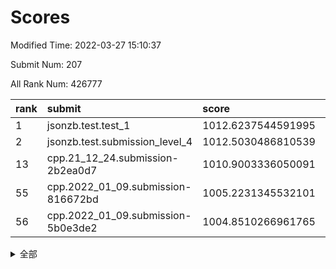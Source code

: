 # Scores

Modified Time: 2022-03-27 15:10:37

Submit Num: 207

All Rank Num: 426777

| rank |               submit               |       score        |       sigma        | pk_num |
| :--- | :--------------------------------- | :----------------- | :----------------- | :----- |
| 1    | jsonzb.test.test_1                 | 1012.6237544591995 | 0.7890034049697393 | 8245   |
| 2    | jsonzb.test.submission_level_4     | 1012.5030486810539 | 0.822689125584722  | 8247   |
| 13   | cpp.21_12_24.submission-2b2ea0d7   | 1010.9003336050091 | 0.7569977027134164 | 8245   |
| 55   | cpp.2022_01_09.submission-816672bd | 1005.2231345532101 | 0.7306317206643201 | 8244   |
| 56   | cpp.2022_01_09.submission-5b0e3de2 | 1004.8510266961765 | 0.7269161286942274 | 8246   |


<details>
<summary>全部</summary>

| rank |                 submit                 |       score        |       sigma        | pk_num |
| :--- | :------------------------------------- | :----------------- | :----------------- | :----- |
| 1    | jsonzb.test.test_1                     | 1012.6237544591995 | 0.7890034049697393 | 8245   |
| 2    | jsonzb.test.submission_level_4         | 1012.5030486810539 | 0.822689125584722  | 8247   |
| 3    | gobigger.level_3.submission_level_3_2  | 1012.0845913982796 | 0.7847057803826645 | 8249   |
| 4    | gobigger.level_3.submission_level_3_6  | 1011.5993935528841 | 0.7803759130027679 | 8253   |
| 5    | gobigger.level_3.submission_level_3_11 | 1011.5889877950019 | 0.7705027947601195 | 8247   |
| 6    | gobigger.level_3.submission_level_3_31 | 1011.4970192865711 | 0.8001212371477896 | 8249   |
| 7    | gobigger.level_3.submission_level_3_24 | 1011.3785177765983 | 0.7482769532549419 | 8250   |
| 8    | gobigger.level_3.submission_level_3_19 | 1011.2072898611877 | 0.7821188915615757 | 8247   |
| 9    | gobigger.level_3.submission_level_3_30 | 1011.1520799634264 | 0.7837759876234989 | 8249   |
| 10   | gobigger.level_3.submission_level_3_10 | 1011.1228541721488 | 0.751463390037237  | 8251   |
| 11   | gobigger.level_3.submission_level_3_8  | 1011.0052279787301 | 0.799787010152536  | 8248   |
| 12   | gobigger.level_3.submission_level_3_48 | 1010.9974142710241 | 0.7551926198073737 | 8244   |
| 13   | cpp.21_12_24.submission-2b2ea0d7       | 1010.9003336050091 | 0.7569977027134164 | 8245   |
| 14   | gobigger.level_3.submission_level_3_16 | 1010.7455489778558 | 0.7531276795803797 | 8253   |
| 15   | gobigger.level_3.submission_level_3_25 | 1010.6795986366762 | 0.7599056502840409 | 8246   |
| 16   | gobigger.level_3.submission_level_3_3  | 1010.6139974170294 | 0.7646601918745104 | 8240   |
| 17   | gobigger.level_3.submission_level_3_26 | 1010.5652996028977 | 0.7736113463398968 | 8248   |
| 18   | gobigger.level_3.submission_level_3_15 | 1010.5600733250565 | 0.7637622679550637 | 8250   |
| 19   | gobigger.level_3.submission_level_3_21 | 1010.4736798660016 | 0.7736379030352655 | 8248   |
| 20   | gobigger.level_3.submission_level_3_35 | 1010.4349891349349 | 0.7568727386217026 | 8246   |
| 21   | gobigger.level_3.submission_level_3_38 | 1010.4090627218677 | 0.7871360390832707 | 8251   |
| 22   | gobigger.level_3.submission_level_3_13 | 1010.3799005838468 | 0.7715542175793241 | 8249   |
| 23   | gobigger.level_3.submission_level_3_4  | 1010.3057343361364 | 0.7833844041316154 | 8245   |
| 24   | gobigger.level_3.submission_level_3_39 | 1010.2919709854003 | 0.7560743947189259 | 8245   |
| 25   | gobigger.level_3.submission_level_3_41 | 1010.2087353390867 | 0.7489651013572953 | 8251   |
| 26   | gobigger.level_3.submission_level_3_37 | 1010.1601559381802 | 0.7495226173457699 | 8251   |
| 27   | gobigger.level_3.submission_level_3_32 | 1010.1406235319847 | 0.7625032134499303 | 8247   |
| 28   | gobigger.level_3.submission_level_3_33 | 1010.0512892433381 | 0.7640875519405188 | 8247   |
| 29   | gobigger.level_3.submission_level_3_44 | 1009.9849175811419 | 0.7736716950201601 | 8250   |
| 30   | gobigger.level_3.submission_level_3_45 | 1009.957462428723  | 0.7564565739600256 | 8247   |
| 31   | gobigger.level_3.submission_level_3_1  | 1009.9298806628262 | 0.7551891156959781 | 8243   |
| 32   | gobigger.level_3.submission_level_3_36 | 1009.9109566956994 | 0.7594584563752605 | 8251   |
| 33   | gobigger.level_3.submission_level_3_7  | 1009.8938041869916 | 0.7595763002079639 | 8246   |
| 34   | gobigger.level_3.submission_level_3_27 | 1009.8898697345641 | 0.7550975718190399 | 8249   |
| 35   | gobigger.level_3.submission_level_3_5  | 1009.8811310778991 | 0.7352681764110774 | 8243   |
| 36   | gobigger.level_3.submission_level_3_47 | 1009.8649129706727 | 0.7426718501667356 | 8253   |
| 37   | gobigger.level_3.submission_level_3_9  | 1009.8460863981095 | 0.7489267844231683 | 8248   |
| 38   | gobigger.level_3.submission_level_3_22 | 1009.8358709383384 | 0.7603091283795986 | 8247   |
| 39   | gobigger.level_3.submission_level_3_46 | 1009.715114076269  | 0.7498922694672019 | 8242   |
| 40   | gobigger.level_3.submission_level_3_17 | 1009.5115371962461 | 0.7524098103346132 | 8254   |
| 41   | gobigger.level_3.submission_level_3_49 | 1009.4880890697666 | 0.7472901052095219 | 8244   |
| 42   | gobigger.level_3.submission_level_3_18 | 1009.3943168800239 | 0.7640888967002658 | 8245   |
| 43   | gobigger.level_3.submission_level_3_28 | 1009.3542686996224 | 0.7581117288243775 | 8247   |
| 44   | gobigger.level_3.submission_level_3_0  | 1009.1972910076483 | 0.7597498419089107 | 8248   |
| 45   | gobigger.level_3.submission_level_3_40 | 1009.1714425730513 | 0.7548322212270541 | 8247   |
| 46   | gobigger.level_3.submission_level_3_29 | 1009.1103798398053 | 0.7497480466137006 | 8247   |
| 47   | gobigger.level_3.submission_level_3_12 | 1008.99803902473   | 0.7453169047769999 | 8244   |
| 48   | gobigger.level_3.submission_level_3_42 | 1008.9262346168797 | 0.7427951606814897 | 8247   |
| 49   | gobigger.level_3.submission_level_3_23 | 1008.8871780633717 | 0.7397369929071985 | 8251   |
| 50   | gobigger.level_3.submission_level_3_43 | 1008.8093219024063 | 0.7474045909510374 | 8245   |
| 51   | gobigger.level_3.submission_level_3_34 | 1008.5866083938466 | 0.752819263688819  | 8243   |
| 52   | gobigger.level_3.submission_level_3_14 | 1008.4219924147275 | 0.7491643743442783 | 8245   |
| 53   | gobigger.level_3.submission_level_3_20 | 1008.3842004974887 | 0.7370324930748245 | 8248   |
| 54   | gobigger.level_1.submission_level_1_23 | 1005.2930837668573 | 0.721904736368646  | 8244   |
| 55   | cpp.2022_01_09.submission-816672bd     | 1005.2231345532101 | 0.7306317206643201 | 8244   |
| 56   | cpp.2022_01_09.submission-5b0e3de2     | 1004.8510266961765 | 0.7269161286942274 | 8246   |
| 57   | gobigger.level_1.submission_level_1_8  | 1004.5780159702415 | 0.7151046431876611 | 8248   |
| 58   | gobigger.level_1.submission_level_1_2  | 1004.394310415167  | 0.7187989959601183 | 8249   |
| 59   | gobigger.level_1.submission_level_1_3  | 1004.3534780831925 | 0.7295907889478798 | 8242   |
| 60   | gobigger.level_1.submission_level_1_9  | 1004.2296038414249 | 0.7150175311673068 | 8249   |
| 61   | gobigger.level_1.submission_level_1_19 | 1004.0476482873754 | 0.7278060471532363 | 8251   |
| 62   | gobigger.level_1.submission_level_1_31 | 1004.0208014654493 | 0.704572522826397  | 8249   |
| 63   | gobigger.level_1.submission_level_1_6  | 1003.9674771857549 | 0.7145739274304765 | 8252   |
| 64   | gobigger.level_1.submission_level_1_43 | 1003.8726575369302 | 0.7121442098754278 | 8247   |
| 65   | gobigger.level_1.submission_level_1_46 | 1003.8131188854404 | 0.72174480367699   | 8244   |
| 66   | gobigger.level_1.submission_level_1_5  | 1003.7508151619586 | 0.7292032630073044 | 8249   |
| 67   | gobigger.level_1.submission_level_1_44 | 1003.6740509453122 | 0.7095507600797545 | 8245   |
| 68   | gobigger.level_1.submission_level_1_25 | 1003.5778539136206 | 0.7160170559129819 | 8246   |
| 69   | gobigger.level_1.submission_level_1_42 | 1003.5045435545892 | 0.7214208547821236 | 8249   |
| 70   | gobigger.level_1.submission_level_1_15 | 1003.4832517555403 | 0.7247808489484177 | 8248   |
| 71   | gobigger.level_1.submission_level_1_24 | 1003.4717531402824 | 0.7144610348867687 | 8243   |
| 72   | gobigger.level_1.submission_level_1_18 | 1003.4539588783724 | 0.7218417026702463 | 8247   |
| 73   | gobigger.level_1.submission_level_1_20 | 1003.4174832352949 | 0.7151273151072063 | 8251   |
| 74   | gobigger.level_1.submission_level_1_48 | 1003.4140073846788 | 0.7113723042141114 | 8245   |
| 75   | gobigger.level_1.submission_level_1_41 | 1003.4043505368078 | 0.7351875642099891 | 8248   |
| 76   | gobigger.level_1.submission_level_1_47 | 1003.3824210306989 | 0.7168145390148761 | 8251   |
| 77   | gobigger.level_1.submission_level_1_30 | 1003.3789581143387 | 0.7167265692775564 | 8245   |
| 78   | gobigger.level_1.submission_level_1_49 | 1003.3543551000715 | 0.7394166565355905 | 8247   |
| 79   | gobigger.level_1.submission_level_1_13 | 1003.3528269169979 | 0.717831343424585  | 8245   |
| 80   | gobigger.level_1.submission_level_1_7  | 1003.2727938347831 | 0.7110277072001994 | 8253   |
| 81   | gobigger.level_1.submission_level_1_32 | 1003.2349172656677 | 0.7187541949615498 | 8248   |
| 82   | gobigger.level_1.submission_level_1_21 | 1003.1796670583572 | 0.7154706908488232 | 8247   |
| 83   | gobigger.level_1.submission_level_1_38 | 1003.1698668160586 | 0.7164952085092374 | 8251   |
| 84   | gobigger.level_1.submission_level_1_4  | 1003.1510020047391 | 0.717349246420589  | 8249   |
| 85   | gobigger.level_1.submission_level_1_35 | 1003.1224904962613 | 0.7155382481434519 | 8240   |
| 86   | gobigger.level_1.submission_level_1_36 | 1002.9192338636147 | 0.7162872176392912 | 8248   |
| 87   | gobigger.level_1.submission_level_1_33 | 1002.9066652786033 | 0.7229825624861863 | 8247   |
| 88   | gobigger.level_1.submission_level_1_27 | 1002.7904114898755 | 0.7039010609517273 | 8249   |
| 89   | gobigger.level_1.submission_level_1_14 | 1002.7627675947423 | 0.7218135925907923 | 8247   |
| 90   | gobigger.level_1.submission_level_1_29 | 1002.6533156364977 | 0.7209786387569258 | 8248   |
| 91   | gobigger.level_1.submission_level_1_45 | 1002.5986438048691 | 0.7047640204751346 | 8247   |
| 92   | gobigger.level_1.submission_level_1_22 | 1002.5312325924406 | 0.7171140879068757 | 8247   |
| 93   | gobigger.level_1.submission_level_1_12 | 1002.5190216532612 | 0.7113874213804581 | 8249   |
| 94   | gobigger.level_1.submission_level_1_11 | 1002.4970030381899 | 0.7163753361282817 | 8247   |
| 95   | gobigger.level_1.submission_level_1_28 | 1002.4848176847105 | 0.7038337108521878 | 8248   |
| 96   | gobigger.level_1.submission_level_1_34 | 1002.4525702855055 | 0.7175754622892605 | 8247   |
| 97   | gobigger.level_1.submission_level_1_39 | 1002.4440228621756 | 0.7083146365393448 | 8246   |
| 98   | gobigger.level_1.submission_level_1_1  | 1002.4107597139764 | 0.7108926577147755 | 8245   |
| 99   | gobigger.level_1.submission_level_1_37 | 1002.3873837401468 | 0.691928097740509  | 8243   |
| 100  | gobigger.level_1.submission_level_1_0  | 1002.344376626369  | 0.7064442740982776 | 8243   |
| 101  | gobigger.level_1.submission_level_1_10 | 1002.2101832783342 | 0.7034016007317062 | 8248   |
| 102  | gobigger.level_1.submission_level_1_40 | 1002.168746220101  | 0.7159750325446209 | 8249   |
| 103  | gobigger.level_1.submission_level_1_26 | 1002.0954593502815 | 0.7151761269577759 | 8247   |
| 104  | gobigger.level_1.submission_level_1_16 | 1002.0834239791567 | 0.7177493563314112 | 8250   |
| 105  | gobigger.level_1.submission_level_1_17 | 1001.7652226472779 | 0.7131627658127979 | 8245   |
| 106  | gobigger.random.submission_random_24   | 997.7823032425182  | 0.7031948902871875 | 8241   |
| 107  | gobigger.random.submission_random_36   | 997.6827930461682  | 0.7125329559803867 | 8245   |
| 108  | gobigger.random.submission_random_41   | 997.208382159508   | 0.720702476074917  | 8249   |
| 109  | gobigger.random.submission_random_30   | 997.1896033409876  | 0.696630696708781  | 8243   |
| 110  | gobigger.random.submission_random_20   | 997.1674038853239  | 0.7125480942945769 | 8249   |
| 111  | gobigger.random.submission_random_35   | 996.8294393155702  | 0.7135006285220769 | 8248   |
| 112  | gobigger.random.submission_random_21   | 996.7495009099281  | 0.6995818854025734 | 8246   |
| 113  | gobigger.random.submission_random_48   | 996.7335937704006  | 0.7035497921168813 | 8247   |
| 114  | gobigger.random.submission_random_44   | 996.6670049166456  | 0.7017131813101348 | 8246   |
| 115  | gobigger.random.submission_random_9    | 996.6067184417728  | 0.713827042941791  | 8243   |
| 116  | gobigger.random.submission_random_15   | 996.5830723070025  | 0.7100364194585689 | 8243   |
| 117  | gobigger.random.submission_random_19   | 996.4123710262792  | 0.7233927387891589 | 8244   |
| 118  | gobigger.random.submission_random_16   | 996.3889112384031  | 0.7111527888188542 | 8250   |
| 119  | gobigger.random.submission_random_7    | 996.3712605229082  | 0.7237727523695473 | 8244   |
| 120  | gobigger.random.submission_random_12   | 996.344412852067   | 0.7110830954162999 | 8246   |
| 121  | gobigger.random.submission_random_5    | 996.3296094004836  | 0.7170219498272983 | 8250   |
| 122  | gobigger.random.submission_random_11   | 996.2191522873903  | 0.7194791586100044 | 8246   |
| 123  | gobigger.random.submission_random_0    | 996.1593610485388  | 0.7125799409006286 | 8242   |
| 124  | gobigger.random.submission_random_2    | 996.0970185153722  | 0.7100131726199381 | 8248   |
| 125  | gobigger.random.submission_random_39   | 996.0933282738508  | 0.7105003035398684 | 8242   |
| 126  | gobigger.random.submission_random_27   | 996.0738060185699  | 0.7077262749778148 | 8253   |
| 127  | gobigger.random.submission_random_49   | 996.0603648106091  | 0.7044282323831739 | 8247   |
| 128  | gobigger.random.submission_random_18   | 996.0418943746756  | 0.7207065465962273 | 8247   |
| 129  | gobigger.random.submission_random_8    | 996.0288696684755  | 0.7016248379581298 | 8247   |
| 130  | gobigger.random.submission_random_6    | 995.9833951098668  | 0.721816456214178  | 8245   |
| 131  | gobigger.random.submission_random_26   | 995.9516091517588  | 0.7094872542870194 | 8250   |
| 132  | gobigger.random.submission_random_40   | 995.9198647585113  | 0.7171899632597785 | 8248   |
| 133  | gobigger.random.submission_random_34   | 995.8174551457583  | 0.7256625777717145 | 8245   |
| 134  | gobigger.random.submission_random_17   | 995.7729919774587  | 0.7256156349250646 | 8247   |
| 135  | gobigger.random.submission_random_46   | 995.7107947845993  | 0.7231495488799192 | 8245   |
| 136  | gobigger.random.submission_random_38   | 995.7081381047112  | 0.7254057042290856 | 8250   |
| 137  | gobigger.random.submission_random_13   | 995.6597394828349  | 0.713893670979763  | 8246   |
| 138  | gobigger.random.submission_random_47   | 995.6278724210624  | 0.6949747261608993 | 8249   |
| 139  | gobigger.random.submission_random_23   | 995.5824374248705  | 0.7100314340999274 | 8243   |
| 140  | gobigger.random.submission_random_29   | 995.5801716435682  | 0.7055360769009094 | 8246   |
| 141  | gobigger.random.submission_random_32   | 995.4910372620027  | 0.7162264142388132 | 8251   |
| 142  | gobigger.random.submission_random_45   | 995.477892643633   | 0.7133158288580664 | 8242   |
| 143  | gobigger.random.submission_random_1    | 995.4180712145492  | 0.7077255399365875 | 8246   |
| 144  | gobigger.random.submission_random_31   | 995.3873037423064  | 0.7069023197070218 | 8243   |
| 145  | gobigger.random.submission_random_42   | 995.3453615416153  | 0.7121628577515811 | 8245   |
| 146  | gobigger.random.submission_random_33   | 995.3430619077195  | 0.7060903825502779 | 8242   |
| 147  | gobigger.random.submission_random_10   | 995.3411916890575  | 0.7148882616281079 | 8247   |
| 148  | gobigger.random.submission_random_37   | 995.2213660695477  | 0.7107167273148142 | 8247   |
| 149  | gobigger.random.submission_random_4    | 995.1700791625926  | 0.711520866553591  | 8251   |
| 150  | gobigger.random.submission_random_43   | 995.1061450119139  | 0.7158108782339088 | 8247   |
| 151  | gobigger.random.submission_random_3    | 994.9354971133178  | 0.7178969037538813 | 8243   |
| 152  | gobigger.random.submission_random_14   | 994.8452541127309  | 0.7327492652811619 | 8245   |
| 153  | gobigger.random.submission_random_22   | 994.8269748850715  | 0.7194517415176958 | 8248   |
| 154  | gobigger.random.submission_random_25   | 994.6730803255782  | 0.7436076109347387 | 8244   |
| 155  | gobigger.random.submission_random_28   | 994.5113704330836  | 0.7253745009915368 | 8246   |
| 156  | gobigger.level_2.submission_level_2_43 | 994.3565066275099  | 0.7277989411227085 | 8248   |
| 157  | gobigger.level_2.submission_level_2_29 | 994.3563576091477  | 0.7294028765535499 | 8243   |
| 158  | gobigger.level_2.submission_level_2_11 | 994.0887393429081  | 0.7339439087025722 | 8242   |
| 159  | gobigger.level_2.submission_level_2_12 | 993.9939483749981  | 0.7416502464567182 | 8248   |
| 160  | gobigger.level_2.submission_level_2_27 | 993.8435642054446  | 0.7322635186280283 | 8248   |
| 161  | gobigger.level_2.submission_level_2_41 | 993.7169104641706  | 0.7386022566215761 | 8245   |
| 162  | gobigger.level_2.submission_level_2_46 | 993.4923745669194  | 0.7323435043488749 | 8250   |
| 163  | gobigger.level_2.submission_level_2_13 | 993.4186999444765  | 0.7506174332081649 | 8246   |
| 164  | gobigger.level_2.submission_level_2_2  | 993.3064387777928  | 0.7494795021562576 | 8248   |
| 165  | gobigger.level_2.submission_level_2_19 | 993.0928054147176  | 0.7235579959691988 | 8247   |
| 166  | gobigger.level_2.submission_level_2_0  | 992.9956492853956  | 0.7498222374684559 | 8252   |
| 167  | gobigger.level_2.submission_level_2_42 | 992.9636512413966  | 0.7252185062815995 | 8245   |
| 168  | gobigger.level_2.submission_level_2_9  | 992.9471127265956  | 0.7462972332699517 | 8251   |
| 169  | gobigger.level_2.submission_level_2_44 | 992.942706875895   | 0.7387972423570528 | 8250   |
| 170  | gobigger.level_2.submission_level_2_48 | 992.7964055331272  | 0.7431755326169216 | 8246   |
| 171  | gobigger.level_2.submission_level_2_32 | 992.6434377472241  | 0.7327512281249876 | 8240   |
| 172  | gobigger.level_2.submission_level_2_16 | 992.5729210014769  | 0.7414844717448257 | 8248   |
| 173  | gobigger.level_2.submission_level_2_30 | 992.5441488706589  | 0.7537815610057524 | 8243   |
| 174  | gobigger.level_2.submission_level_2_6  | 992.526774686264   | 0.7393519794840564 | 8241   |
| 175  | gobigger.level_2.submission_level_2_45 | 992.522406289064   | 0.7368039863753021 | 8244   |
| 176  | gobigger.level_2.submission_level_2_14 | 992.4329326551322  | 0.7231095051578792 | 8245   |
| 177  | gobigger.level_2.submission_level_2_24 | 992.2787529904527  | 0.73313346675712   | 8245   |
| 178  | gobigger.level_2.submission_level_2_22 | 992.2182619315433  | 0.7311157926688617 | 8248   |
| 179  | gobigger.level_2.submission_level_2_36 | 992.2165945483341  | 0.7534671155382665 | 8247   |
| 180  | gobigger.level_2.submission_level_2_35 | 992.1815039888788  | 0.7547178945959149 | 8241   |
| 181  | gobigger.level_2.submission_level_2_38 | 992.1599896273959  | 0.7371102774782818 | 8250   |
| 182  | gobigger.level_2.submission_level_2_8  | 992.1419089730274  | 0.745797086015687  | 8245   |
| 183  | gobigger.level_2.submission_level_2_20 | 992.0837064099956  | 0.7390040506455107 | 8247   |
| 184  | gobigger.level_2.submission_level_2_18 | 991.9990681340058  | 0.7517295494324383 | 8250   |
| 185  | gobigger.level_2.submission_level_2_47 | 991.9956381715466  | 0.7395986277422705 | 8249   |
| 186  | gobigger.level_2.submission_level_2_49 | 991.9246496828598  | 0.7508005327777888 | 8247   |
| 187  | gobigger.level_2.submission_level_2_1  | 991.8921744485301  | 0.7399437329165666 | 8247   |
| 188  | gobigger.level_2.submission_level_2_21 | 991.8731524953791  | 0.7554831737305447 | 8250   |
| 189  | gobigger.level_2.submission_level_2_10 | 991.8410442112186  | 0.7259054168658688 | 8249   |
| 190  | gobigger.level_2.submission_level_2_26 | 991.7683567988752  | 0.7640740294548163 | 8249   |
| 191  | gobigger.level_2.submission_level_2_25 | 991.7044675371861  | 0.7462465658349581 | 8251   |
| 192  | gobigger.level_2.submission_level_2_5  | 991.6515311022948  | 0.7419349554032136 | 8247   |
| 193  | gobigger.level_2.submission_level_2_15 | 991.5612115551962  | 0.7249558278190578 | 8246   |
| 194  | gobigger.level_2.submission_level_2_23 | 991.4351268683636  | 0.7539992063732395 | 8252   |
| 195  | gobigger.level_2.submission_level_2_28 | 991.4315755373043  | 0.7659057117463229 | 8250   |
| 196  | gobigger.level_2.submission_level_2_31 | 991.3254215375584  | 0.7494513897473746 | 8245   |
| 197  | gobigger.level_2.submission_level_2_33 | 991.3085669494501  | 0.7432660073784783 | 8253   |
| 198  | gobigger.level_2.submission_level_2_17 | 991.2646075068525  | 0.7474881472010511 | 8246   |
| 199  | gobigger.level_2.submission_level_2_4  | 991.1623736363242  | 0.7621691275937268 | 8244   |
| 200  | gobigger.level_2.submission_level_2_37 | 991.1024578237731  | 0.7645833913122688 | 8245   |
| 201  | gobigger.level_2.submission_level_2_34 | 990.9447764961405  | 0.7534513231108084 | 8250   |
| 202  | gobigger.level_2.submission_level_2_7  | 990.56481268479    | 0.7692063935425604 | 8249   |
| 203  | gobigger.level_2.submission_level_2_40 | 990.4883892185019  | 0.7656177176470566 | 8244   |
| 204  | gobigger.level_2.submission_level_2_3  | 989.8874067068494  | 0.7465617526281995 | 8244   |
| 205  | gobigger.level_2.submission_level_2_39 | 989.8524299106328  | 0.7633386124746293 | 8246   |
| 206  | gobigger.none.submission_none_0        | 976.8095239533467  | 1.3590734407511844 | 8245   |
| 207  | gobigger.none.submission_none_1        | 976.1051099999532  | 1.4943444101477845 | 8246   |

</details>